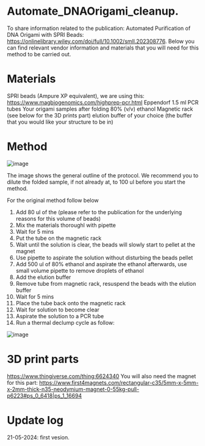 # Automate_DNAOrigami_cleanup.
To share information related to the publication: Automated Purification of DNA Origami with SPRI Beads: https://onlinelibrary.wiley.com/doi/full/10.1002/smll.202308776. Below you can find relevant vendor information and materials that you will need for this method to be carried out.

# Materials
SPRI beads (Ampure XP equivalent), we are using this: https://www.magbiogenomics.com/highprep-pcr.html
Eppendorf 1.5 ml
PCR tubes
Your origami samples after folding
80% (v/v) ethanol
Magnetic rack (see below for the 3D prints part)
elution buffer of your choice (the buffer that you would like your structure to be in)

# Method
![image](https://github.com/chalmers4c/Automate_DNAOrigami_cleanup./assets/97460687/5072986a-6536-42ed-a95c-2da0189e2537)

The image shows the general outline of the protocol.
We recommend you to dilute the folded sample, if not already at, to 100 ul before you start the method.

For the original method follow below
1. Add 80 ul of the (please refer to the publication for the underlying reasons for this volume of beads)
2. Mix the materials thoroughl with pipette
3. Wait for 5 mins
4. Put the tube on the magnetic rack
5. Wait until the solution is clear, the beads will slowly start to pellet at the magnet
6. Use pipette to aspirate the solution without disturbing the beads pellet
7. Add 500 ul of 80% ethanol and aspirate the ethanol afterwards, use small volume pipette to remove droplets of ethanol
8. Add the elution buffer
9. Remove tube from magnetic rack, resuspend the beads with the elution buffer
10. Wait for 5 mins
11. Place the tube back onto the magnetic rack
12. Wait for solution to become clear
13. Aspirate the solution to a PCR tube
14. Run a thermal declump cycle as follow:

![image](https://github.com/chalmers4c/Automate_DNAOrigami_cleanup./assets/97460687/3e209a89-b9c3-4db6-a38b-e5c3b96167a1)

# 3D print parts
https://www.thingiverse.com/thing:6624340
You will also need the magnet for this part: https://www.first4magnets.com/rectangular-c35/5mm-x-5mm-x-2mm-thick-n35-neodymium-magnet-0-55kg-pull-p6223#ps_0_6418|ps_1_16694

# Update log
21-05-2024: first vesion.

